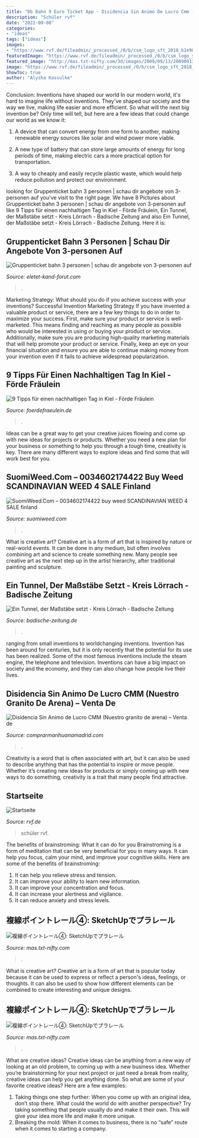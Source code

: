 ```yaml
---
title: "Db Bahn 9 Euro Ticket App - Disidencia Sin Animo De Lucro Cmm (nuestro Granito De Arena) – Venta De"
description: "Schüler rvf"
date: "2022-09-08"
categories:
- "ideas"
tags: ["ideas"]
images:
- "https://www.rvf.de/fileadmin/_processed_/0/b/csm_logo_sft_2018_b1e962b389.png"
featuredImage: "https://www.rvf.de/fileadmin/_processed_/0/b/csm_logo_sft_2018_b1e962b389.png"
featured_image: "http://mas.txt-nifty.com/3d/images/2009/09/13/2009091304.jpg"
image: "https://www.rvf.de/fileadmin/_processed_/0/b/csm_logo_sft_2018_b1e962b389.png"
ShowToc: true
author: "Alysha Kassulke"
---
```



Conclusion: Inventions have shaped our world
In our modern world, it's hard to imagine life without inventions. They've shaped our society and the way we live, making life easier and more efficient.
So what will the next big invention be? Only time will tell, but here are a few ideas that could change our world as we know it:

1. A device that can convert energy from one form to another, making renewable energy sources like solar and wind power more viable.

2. A new type of battery that can store large amounts of energy for long periods of time, making electric cars a more practical option for transportation.

3. A way to cheaply and easily recycle plastic waste, which would help reduce pollution and protect our environment.

	

		
looking for Gruppenticket bahn 3 personen | schau dir angebote von 3-personen auf you've visit to the right page. We have 8 Pictures about Gruppenticket bahn 3 personen | schau dir angebote von 3-personen auf like 9 Tipps für einen nachhaltigen Tag in Kiel - Förde Fräulein, Ein Tunnel, der Maßstäbe setzt - Kreis Lörrach - Badische Zeitung and also Ein Tunnel, der Maßstäbe setzt - Kreis Lörrach - Badische Zeitung. Here it is:
		
    
## Gruppenticket Bahn 3 Personen | Schau Dir Angebote Von 3-personen Auf

<img loading=lazy src="https://eletet-kand-forut.com/tgzz/uronpaqkeYc6vE950w7F0AHaE8.jpg" onerror="this.onerror=null;this.src='https://tse3.mm.bing.net/th?id=OIP.fkmTsLRYyxeG_DCLxQBovgAAAA&amp;pid=15.1';" alt="Gruppenticket bahn 3 personen | schau dir angebote von 3-personen auf">

_Source: eletet-kand-forut.com_

>. 

	

Marketing Strategy: What should you do if you achieve success with your inventions?
Successful Invention Marketing Strategy
If you have invented a valuable product or service, there are a few key things to do in order to maximize your success. First, make sure your product or service is well-marketed. This means finding and reaching as many people as possible who would be interested in using or buying your product or service. Additionally, make sure you are producing high-quality marketing materials that will help promote your product or service. Finally, keep an eye on your financial situation and ensure you are able to continue making money from your invention even if it fails to achieve widespread popularization.

    
## 9 Tipps Für Einen Nachhaltigen Tag In Kiel - Förde Fräulein

<img loading=lazy src="https://www.foerdefraeulein.de/wp-content/uploads/2021/05/Kiel_Nachhaltig_126-600x400.jpg" onerror="this.onerror=null;this.src='https://tse1.mm.bing.net/th?id=OIP.erV4ILaAWqYl1xlt01trswHaE8&amp;pid=15.1';" alt="9 Tipps für einen nachhaltigen Tag in Kiel - Förde Fräulein">

_Source: foerdefraeulein.de_

>. 

	

Ideas can be a great way to get your creative juices flowing and come up with new ideas for projects or products. Whether you need a new plan for your business or something to help you through a tough time, creativity is key. There are many different ways to explore ideas and find some that will work best for you.

    
## SuomiWeed.Com – 0034602174422 Buy Weed SCANDINAVIAN WEED 4 SALE Finland

<img loading=lazy src="https://suomiweed.com/wp-content/uploads/2021/03/cropped-Diseno-sin-titulo-2021-03-06T171100.110-150x150.jpg" onerror="this.onerror=null;this.src='https://tse1.mm.bing.net/th?id=OIP.ePloGgRT0YMnvJuA_Bu2TwAAAA&amp;pid=15.1';" alt="SuomiWeed.Com – 0034602174422 buy weed SCANDINAVIAN WEED 4 SALE finland">

_Source: suomiweed.com_

>. 

	

What is creative art?
Creative art is a form of art that is inspired by nature or real-world events. It can be done in any medium, but often involves combining art and science to create something new. Many people see creative art as the next step up in the artist hierarchy, after traditional painting and sculpture.

    
## Ein Tunnel, Der Maßstäbe Setzt - Kreis Lörrach - Badische Zeitung

<img loading=lazy src="https://ais.badische-zeitung.de/piece/03/a7/64/86/61301894-h-720.jpg" onerror="this.onerror=null;this.src='https://tse2.mm.bing.net/th?id=OIP.x9OrMMJKu9KAGZjj9MvGfAHaK0&amp;pid=15.1';" alt="Ein Tunnel, der Maßstäbe setzt - Kreis Lörrach - Badische Zeitung">

_Source: badische-zeitung.de_

>. 

	

ranging from small inventions to worldchanging inventions.
Invention has been around for centuries, but it is only recently that the potential for its use has been realized. Some of the most famous inventions include the steam engine, the telephone and television. Inventions can have a big impact on society and the economy, and they can also change how people live their lives.

    
## Disidencia Sin Animo De Lucro CMM (Nuestro Granito De Arena) – Venta De

<img loading=lazy src="https://cadenaser00.epimg.net/ser/imagenes/2011/11/10/cultura/1320884234_740215_0000000000_noticia_normal.jpg" onerror="this.onerror=null;this.src='https://tse3.mm.bing.net/th?id=OIP.Hchqee7CbShUopW4W5TU9AHaEQ&amp;pid=15.1';" alt="Disidencia Sin Animo de Lucro CMM (Nuestro granito de arena) – Venta de">

_Source: comprarmarihuanamadrid.com_

>. 

	

Creativity is a word that is often associated with art, but it can also be used to describe anything that has the potential to inspire or move people. Whether it’s creating new ideas for products or simply coming up with new ways to do something, creativity is a trait that many people find attractive.

    
## Startseite

<img loading=lazy src="https://www.rvf.de/fileadmin/_processed_/0/b/csm_logo_sft_2018_b1e962b389.png" onerror="this.onerror=null;this.src='https://tse4.mm.bing.net/th?id=OIP.Gt0GjcifzysENzDn1t9qNgAAAA&amp;pid=15.1';" alt="Startseite">

_Source: rvf.de_

>schüler rvf. 

	

The benefits of brainstroming: What it can do for you
Brainstroming is a form of meditation that can be very beneficial for you in many ways. It can help you focus, calm your mind, and improve your cognitive skills. Here are some of the benefits of brainstroming: 
1. It can help you relieve stress and tension.
2. It can improve your ability to learn new information.
3. It can improve your concentration and focus. 
4. It can increase your alertness and vigilance. 
5. It can reduce anxiety and stress levels.

    
## 複線ポイントレール④: SketchUpでプラレール

<img loading=lazy src="http://mas.txt-nifty.com/3d/images/2009/09/13/2009091304.jpg" onerror="this.onerror=null;this.src='https://tse2.mm.bing.net/th?id=OIP.RTssF5TX5ie2QubeTUU0IQHaEK&amp;pid=15.1';" alt="複線ポイントレール④: SketchUpでプラレール">

_Source: mas.txt-nifty.com_

>. 

	

What is creative art?
Creative art is a form of art that is popular today because it can be used to express or reflect a person's ideas, feelings, or thoughts. It can also be used to show how different elements can be combined to create interesting and unique designs.

    
## 複線ポイントレール④: SketchUpでプラレール

<img loading=lazy src="http://mas.txt-nifty.com/3d/images/2009/09/13/2009091308.jpg" onerror="this.onerror=null;this.src='https://tse2.mm.bing.net/th?id=OIP.h1QRcKefUZCLb-sJ9pRBAQHaEK&amp;pid=15.1';" alt="複線ポイントレール④: SketchUpでプラレール">

_Source: mas.txt-nifty.com_

>. 

	

What are creative ideas?
Creative ideas can be anything from a new way of looking at an old problem, to coming up with a new business idea. Whether you’re brainstorming for your next project or just need a break from reality, creative ideas can help you get anything done. So what are some of your favorite creative ideas? Here are a few examples: 
1) Taking things one step further: When you come up with an original idea, don’t stop there. What could the world do with another perspective? Try taking something that people usually do and make it their own. This will give your idea more life and make it more unique. 
2) Breaking the mold: When it comes to business, there is no “safe” route when it comes to starting a company.


